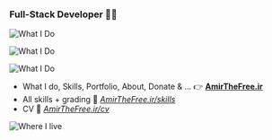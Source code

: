 ### **Full-Stack Developer 🧑‍💻**

![What I Do](https://skillicons.dev/icons?i=python,php,django,flask,express,wordpress)

![What I Do](https://skillicons.dev/icons?i=js,css,vue,nuxt,bootstrap,tailwind)

![What I Do](https://skillicons.dev/icons?i=postgres,mysql,redis,git,bash,regex)

- What I do, Skills, Portfolio, About, Donate & ... 👉
 **[AmirTheFree.ir](https://AmirTheFree.ir)**
- All skills + grading 🫴 _[AmirTheFree.ir/skills](https://AmirTheFree.ir/skills)_
- CV 🫴 _[AmirTheFree.ir/cv](https://AmirTheFree.ir/cv)_

![Where I live](https://skillicons.dev/icons?i=linux,arch,vim,obsidian,vscode,github)
